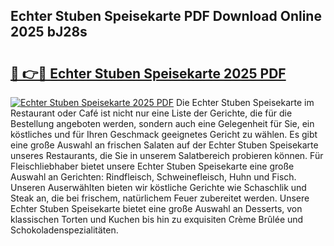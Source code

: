 ## Echter Stuben Speisekarte PDF Download Online 2025 bJ28s

# <h2><a href="http://gc703u.nevu.top/?p=Echter+Stuben+Speisekarte">🔗 👉🔴 Echter Stuben Speisekarte 2025 PDF</a></h2>

[![Echter Stuben Speisekarte 2025 PDF](https://i.imgur.com/dBaPXMq.png)](http://gc703u.nevu.top/?p=Echter+Stuben+Speisekarte)
Die Echter Stuben Speisekarte im Restaurant oder Café ist nicht nur eine Liste der Gerichte, die für die Bestellung angeboten werden, sondern auch eine Gelegenheit für Sie, ein köstliches und für Ihren Geschmack geeignetes Gericht zu wählen. Es gibt eine große Auswahl an frischen Salaten auf der Echter Stuben Speisekarte unseres Restaurants, die Sie in unserem Salatbereich probieren können. Für Fleischliebhaber bietet unsere Echter Stuben Speisekarte eine große Auswahl an Gerichten: Rindfleisch, Schweinefleisch, Huhn und Fisch. Unseren Auserwählten bieten wir köstliche Gerichte wie Schaschlik und Steak an, die bei frischem, natürlichem Feuer zubereitet werden. Unsere Echter Stuben Speisekarte bietet eine große Auswahl an Desserts, von klassischen Torten und Kuchen bis hin zu exquisiten Crème Brûlée und Schokoladenspezialitäten.
